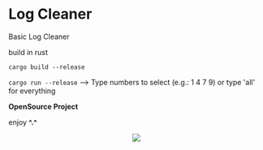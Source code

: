 # Log Cleaner
Basic Log Cleaner

build in rust

``cargo build --release``

``cargo run --release`` --> Type numbers to select (e.g.: 1 4 7 9) or type 'all' for everything

**OpenSource Project**

enjoy **^.^**

<p align= "center">
   <kbd>
   <img  src="https://i.imgur.com/W9Eb00Z.png">
   </kbd>
</p>
